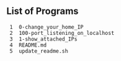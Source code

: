 ## List of Programs

     1	0-change_your_home_IP
     2	100-port_listening_on_localhost
     3	1-show_attached_IPs
     4	README.md
     5	update_readme.sh
